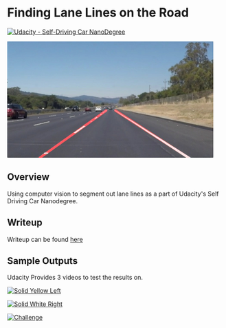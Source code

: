 # **Finding Lane Lines on the Road** 
[![Udacity - Self-Driving Car NanoDegree](https://s3.amazonaws.com/udacity-sdc/github/shield-carnd.svg)](http://www.udacity.com/drive)

<img src="examples/laneLines_thirdPass.jpg" width="480" alt="Combined Image" />

Overview
---

Using computer vision to segment out lane lines as a part of Udacity's Self Driving Car Nanodegree.


Writeup
---
Writeup can be found [here](Writeup.pdf)


Sample Outputs
---
Udacity Provides 3 videos to test the results on.

[![Solid Yellow Left](http://img.youtube.com/vi/O9Tx62nW9gQ/0.jpg)](http://www.youtube.com/watch?v=O9Tx62nW9gQ)

[![Solid White Right](http://img.youtube.com/vi/XdYg1SMzJX4/0.jpg)](http://www.youtube.com/watch?v=XdYg1SMzJX4)

[![Challenge](http://img.youtube.com/vi/-H2A82zc2Dg/0.jpg)](http://www.youtube.com/watch?v=-H2A82zc2Dg)